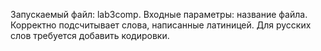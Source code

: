 Запускаемый файл: lab3comp. Входные параметры: название файла. Корректно подсчитывает слова, написанные латиницей. Для русских слов требуется добавить кодировки.